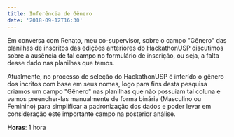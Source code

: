 ```yaml
---
title: Inferência de Gênero
date: '2018-09-12T16:30'
---
```


Em conversa com Renato, meu co-supervisor, sobre o campo "Gênero" das planilhas de inscritos das edições anteriores do HackathonUSP discutimos sobre a ausência de tal campo no formulário de inscrição, ou seja, a falta desse dado nas planilhas que temos.

Atualmente, no processo de seleção do HackathonUSP é inferído o gênero dos incritos com base em seus nomes, logo para fins desta pesquisa criamos um campo "Gênero" nas planilhas que não possuiam tal coluna e vamos preencher-las manualmente de forma binária (Masculino ou Feminino) para simplificar a padronização dos dados e poder levar em consideração este importante campo na posterior análise.

**Horas**: 1 hora
